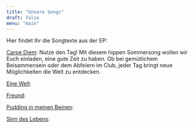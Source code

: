 ```yaml
---
title: "Unsere Songs"
draft: false
menu: "main"
---
```


Hier findet Ihr die Songtexte aus der EP:

[Carpe Diem](carpe_diem): Nutze den Tag! Mit diesem hippen Sommersong wollen wir Euch einladen, eine gute Zeit zu haben. Ob bei gemütlichem Beisammensein oder dem Abfeiern im Club, jeder Tag bringt neue Möglichkeiten die Welt zu entdecken.


[Eine Welt](eine_welt): 

[Freund](freund):

[Pudding in meinen Beinen](pudding):

[Sinn des Lebens](sinn):



